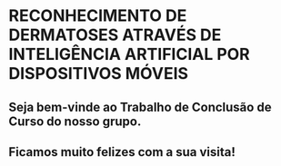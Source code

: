 # RECONHECIMENTO DE DERMATOSES ATRAVÉS DE INTELIGÊNCIA ARTIFICIAL POR DISPOSITIVOS MÓVEIS 

## Seja bem-vinde ao Trabalho de Conclusão de Curso do nosso grupo.
## Ficamos muito felizes com a sua visita!
